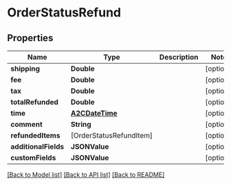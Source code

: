 # OrderStatusRefund

## Properties
Name | Type | Description | Notes
------------ | ------------- | ------------- | -------------
**shipping** | **Double** |  | [optional] 
**fee** | **Double** |  | [optional] 
**tax** | **Double** |  | [optional] 
**totalRefunded** | **Double** |  | [optional] 
**time** | [**A2CDateTime**](A2CDateTime.md) |  | [optional] 
**comment** | **String** |  | [optional] 
**refundedItems** | [OrderStatusRefundItem] |  | [optional] 
**additionalFields** | **JSONValue** |  | [optional] 
**customFields** | **JSONValue** |  | [optional] 

[[Back to Model list]](../README.md#documentation-for-models) [[Back to API list]](../README.md#documentation-for-api-endpoints) [[Back to README]](../README.md)


